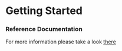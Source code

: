 # Getting Started

### Reference Documentation

For more information please take a look [there](https://dev.to/ulrich/)
